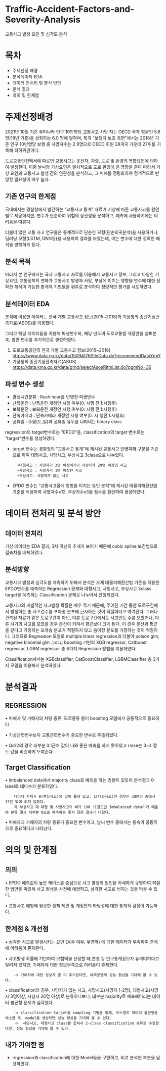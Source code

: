 # Traffic-Accident-Factors-and-Severity-Analysis
교통사고 발생 요인 및 심각도 분석 


# 목차
- 주제선정 배경
- 분석데이터 EDA
- 데이터 전처리 및 분석 방안
- 분석 결과
- 의의 및 한계점


# 주제선정배경

2021년 10월 기준 우리나라 인구 10만명당 교통사고 사망 자는 OECD 국가 평균인 5.6명(18년 기준)을 상회하는 6.0 명에 달하며, 
특히 "보행자 보호 측면"에서는 2018년 기준 인구 10만명당 보행 중 사망자수는 2.9명으로 OECD 회원 28개국 가운데 27위를 기록해 최하위권이다.

도로교통안전백서에 따르면 교통사고는 운전자, 차량, 도로 및 환경의 복합요인에 의하여 발생한다. 
이중 날씨와 기상요인은 일차적으로 도로 환경에 큰 영향을 준다
따라서 기상 요인과 교통사고 발생 간의 연관성을 분석하고, 그 피해를 정량화하여 정책적으로 반영할 필요성이 매우 높다.


## 기존 연구의 한계점
국내에서는 경찰청에서 발간하는 “교통사고 통계” 자료가 기상에 따른 교통사고를 원인 별로 제공하지만, 
변수가 단순하여 위험의 상관성을 분석하고, 예측에 사용하기에는 어려움을 따른다. 

더불어 많은 교통 사고 연구들은 통계적으로 단순한 모형(단순회귀분석)을 사용하거나, 딥러닝 모형(LSTM, DNN등)을 사용하여 결과를 보였는데, 
이는 변수에 대한 정확한 해석을 방해하게 된다.


## 분석 목적

따라서 본 연구에서는 국내 교통사고 자료를 이용해서 교통사고 정보, 그리고 다양한 기상요인, 교통정책의 변화가 
교통사고 발생과 사망, 부상에 미치는 영향을 변수에 대한 정확한 해석이 가능한 통계적 기법들을 위주로 분석하여 정량적인 평가를 시도하였다.


## 분석데이터 EDA

분석에 이용한 데이터는 전국 개별 교통사고 정보(2015~2018)과 기상청의 종관기상관측자료(ASOS)를 이용했다. 

그리고 해당 데이터들을 이용해 파생변수와, 해당 년도의 도로교통법 개정안을 살펴본 후, 법안 변수를 추가적으로 생성하였다.

1. 도로교통공단의 전국 개별 교통사고 정보(2015~2018)
https://www.data.go.kr/data/15094176/fileData.do?recommendDataYn=Y 
2. 기상청의 종관기상관측자료(ASOS)
https://data.kma.go.kr/data/grnd/selectAsosRltmList.do?pgmNo=36 


## 파생 변수 생성

- 발생시간분류 : Rush hour를 반영한 파생변수
- 난폭운전 : 난폭운전 개정안 시행 여부(0: 시행 전,1:시행후)
- 보복운전 : 보복운전 개정안 시행 여부(0: 시행 전,1:시행후)
- 단속카메라 : 단속카메라 개정안 시행 여부(0: 시 행전,1:시행후)
- 공휴일 : 주말(토,일)과 공휴일 유무를 나타내는 binary class


regression의 target변수로는 "EPDO"을, classification의 target 변수로는 "target"변수를 생성하였다. 


- target 변수는 경찰청의 “교통사고 통계”에 제시된 교통사고 인명피해 구분을 기준으로 하여 대형사고, 사망사고, 부상사고 3class으로 나누었다.

        •대형사고 : 사망자가 3명 이상이거나 사상자가 20명 이상인 사고 
        •사망사고 : 사망자가 1명 이상인 사고
        •부상사고: 사망자가 없는 사고

- EPDO 변수는 “교통사고율에 영향을 미치는 요인 분석”에 제시된 대물피해환산법 기준을 적용하여 사망자수x12, 부상자수x3을 점수를 환산하여 생성하였다.


# 데이터 전처리 및 분석 방안 

## 데이터 전처리
기상 데이터는 EDA 결과,  3차 곡선의 추세가 보이기 때문에 cubic spline 보간법으로 결측치를 대체하였다. 

## 분석방향
교통사고 발생과 심각도를 예측하기 위해서 분석은 크게 대물피해환산법 기준을 적용한 EPDO변수를 예측하는 Regression 문제와 
대형사고, 사망사고, 부상사고 3class target을 예측하는 Classification 문제로 나누어서 진행되었다.

교통사고의 개별적인 사고발생 확률은 매우 작기 때문에, 주어진 기간 동안 도로구간에서 발생하는 총 사고건수를 포아송 분포에 근사하는 것이 적절하다고 여겨진다. 
그러나 관측된 자료가 같은 도로구간이 아닌, 다른 도로구간에서도 사고빈도 수를 모았거나, 다른 시기의 사고를 모았을 경우 분산이 커져서 평균보다 크게 된다.
이 경우 분산과 평균을 같다고 가정하는 포아송 분포가 적절하지 않고 음이항 분포를 가정하는 것이 적절하다. 
그러므로 Regression 모델로 multiple linear regression과 더불어 poison glm, negative binomial glm 그리고 boosting 기반의 XGB regressor, Catboost regressor, LGBM regressor 총 6가지 Regression 방법을 이용하였다.

Classification에서는 XGBclassifier, CatBoostClassifier, LGBMClassifier 총 3가지 모델을 이용해서 분석하였다.




# 분석결과

## REGRESSION 


• 피해자 및 가해자의 차량 종류, 도로종류 등이 boosting 모델에서 공통적으로 중요하다

• 기상관련변수보다 교통관련변수가 중요한 변수로 추출되었다.

• Qdr2의 경우 대부분 0.1근처 값이 나와 좋은 예측을 하지 못하였고 rmse는 3~4 정도 값을 비슷하게 보여준다.


## Target Classification


• Imbalanced data에서 majority class로 예측을 하는 경향이 있듯이 분석결과 0 label로 대다수가 분류하였다.

        데이터 자체가 0(부상사고)에 많이 몰려 있고, 1(대형사고)인 경우는 30만건 중에서 12건 밖에 되지 않았다. 
        즉 부상사고 대 대형 및 사망사고의 비가 100 :1정도인 Imbalanced data이기 때문에 분류 결과 대부분 0으로 예측하는 좋지 않은 결과가 나왔다.
       
       
• 피해자과 가해자의 차량 종류가 중요한 변수이고, 날씨 변수 중에서는 풍속이 공통적으로 중요하다고 나타났다. 


# 의의 및 한계점 

## 의의

• EPDO 예측값이 높은 케이스를 중심으로 사고 발생의 원인을 자세하게 규명하여 적절한 법안을 마련해 사고 발생을 사전에 예방하고, 심각한 사고로 번지는 것을 막을 수 있다.

• 교통사고 예방에 필요한 정책 제안 및 개정안의 타당성에 대한 통계적 검정이 가능하다.


## 한계점 & 개선점
• 심각한 사고를 발생시키는 요인 (음주 여부, 무면허) 에 대한 데이터가 부족하여 분석에 어려움이 존재한다. 

• 사고발생 확률에 기반하여 보험액을 산정할 때,연령 등 인구통계정보가 유의미하다고 알려져 있지만, 가해자에 대한 정보부족으로 어려움이 존재한다.

        -> 가해자에 대한 정보가 좀 더 추가된다면, 예측모델의 성능 향상을 기대해 볼 수 있다.
  
• classification의 경우, 사망자가 없는 사고, 사망사고(사망자 1-2명), 대형사고(사망자 3명이상, 사상자 20명 이상)로 분류하다보니, 대부분 majority로 예측해버리는 데이터 불균형 문제가 심각했다. 
  
        -> classification target을 sampling 기법을 통해, 어느정도 데이터 불균형을 해소한 후, model을 생성하면 성능 향상을 기대해 볼 수 있다. 
        ->  사망사고, 대형사고 class를 합쳐서 2-class classification 분류로 수정한다면, 성능 향상을 기대해 볼 수 있다.


## 내가 기여한 점

- regression과 classification에 대한 Model들을 구현하고, 비교 분석한 부분을 담당하였다.  


